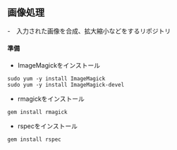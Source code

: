 ## 画像処理
-　入力された画像を合成、拡大縮小などをするリポジトリ

#### 準備
- ImageMagickをインストール
```
sudo yum -y install ImageMagick
sudo yum -y install ImageMagick-devel
```
- rmagickをインストール
```
gem install rmagick
```
- rspecをインストール
```
gem install rspec
```

